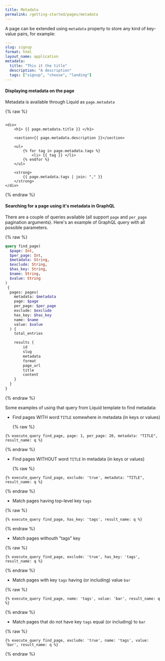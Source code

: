 ```yaml
---
title: Metadata
permalink: /getting-started/pages/metadata
---
```


A page can be extended using `metadata` property to store any kind of key-value pairs, for example:

```yaml
---
slug: signup
format: html
layout_name: application
metadata:
  title: "This it the title"
  description: "A description"
  tags: ["signup", "choose", "landing"]
---
```

#### Displaying metadata on the page

Metadata is available through Liquid as `page.metadata`

{% raw %}
```liquid

<div>
    <h1> {{ page.metadata.title }} </h1>

    <section>{{ page.metadata.description }}</section>

    <ul>
        {% for tag in page.metadata.tags %}
            <li> {{ tag }} </li>
        {% endfor %}
    </ul>

    <strong>
        {{ page.metadata.tags | join: "," }}
    </strong>
</div>
```
{% endraw %}

#### Searching for a page using it's metadata in GraphQL

There are a couple of queries available (all support `page` and `per_page` pagination arguments). Here's an example of GraphQL query with all possible parameters.

{% raw %}
```graphql
query find_page(
  $page: Int,
  $per_page: Int,
  $metadata: String,
  $exclude: String,
  $has_key: String,
  $name: String,
  $value: String
)
 {
  pages: pages(
    metadata: $metadata
    page: $page
    per_page: $per_page
    exclude: $exclude
    has_key: $has_key
    name: $name
    value: $value
  ) {
    total_entries

    results {
        id
        slug
        metadata
        format
        page_url
        title
        content
    }
  }
}
```
{% endraw %}

Some examples of using that query from Liquid template to find metadata:

* Find pages WITH word `TITLE` somewhere in metadata (in keys or values)

  {% raw %}
```liquid
{% execute_query find_page, page: 1, per_page: 20, metadata: "TITLE", result_name: q %}
```
{% endraw %}

* Find pages WITHOUT word `TITLE` in metadata (in keys or values)

  {% raw %}
```liquid
{% execute_query find_page, exclude: 'true', metadata: "TITLE", result_name: q %}
```
{% endraw %}

* Match pages having top-level key `tags`

{% raw %}
```liquid
{% execute_query find_page, has_key: 'tags', result_name: q %}
```
{% endraw %}

* Match pages withouth "tags" key

{% raw %}
```liquid
{% execute_query find_page, exclude: 'true', has_key: 'tags', result_name: q %}
```
{% endraw %}

* Match pages with key `tags` having (or including) value `bar`

{% raw %}
```liquid
{% execute_query find_page, name: 'tags', value: 'bar', result_name: q %}
```
{% endraw %}

* Match pages that do not have key `tags` equal (or including) to `bar`

{% raw %}
```liquid
{% execute_query find_page, exclude: 'true', name: 'tags', value: 'bar', result_name: q %}
```
{% endraw %}
